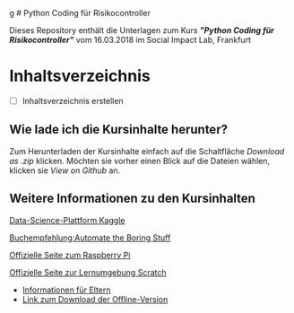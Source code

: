 g # Python Coding für Risikocontroller

Dieses Repository enthält die Unterlagen zum Kurs ***"Python Coding für Risikocontroller"*** vom 16.03.2018 im Social Impact Lab, Frankfurt

# Inhaltsverzeichnis
- [ ] Inhaltsverzeichnis erstellen


## Wie lade ich die Kursinhalte herunter?

Zum Herunterladen der Kursinhalte einfach auf die Schaltfläche *Download as .zip*
klicken.
Möchten sie vorher einen Blick auf die Dateien wählen, klicken sie *View on Github* an.


## Weitere Informationen zu den Kursinhalten
[Data-Science-Plattform Kaggle](http://www.kaggle.com)

[Buchempfehlung:Automate the Boring Stuff](https://automatetheboringstuff.com/)

[Offizielle Seite zum Raspberry Pi](https://www.raspberrypi.org/)

[Offizielle Seite zur Lernumgebung Scratch](https://scratch.mit.edu/)
 - [Informationen für Eltern](https://scratch.mit.edu/parents/)
 - [Link zum Download der Offline-Version](https://scratch.mit.edu/download)

